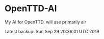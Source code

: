 # OpenTTD-AI
My AI for OpenTTD, will use primarily air

Latest backup: Sun Sep 29 20:36:01 UTC 2019
